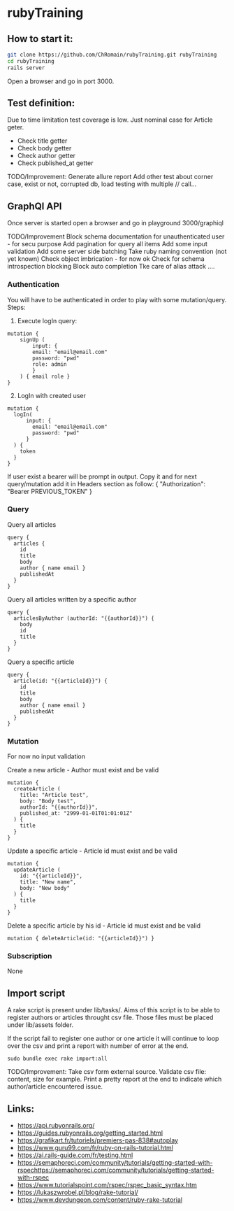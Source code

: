 # rubyTraining

## How to start it:
```sh
git clone https://github.com/ChRomain/rubyTraining.git rubyTraining
cd rubyTraining
rails server
```
Open a browser and go in port 3000.

## Test definition:
Due to time limitation test coverage is low. Just nominal case for Article geter.
* Check title getter
* Check body getter
* Check author getter
* Check published_at getter

TODO/Improvement:
Generate allure report
Add other test about corner case, exist or not, corrupted db, load testing with multiple // call...

## GraphQl API
Once server is started open a browser and go in playground 3000/graphiql

TODO/Improvement
Block schema documentation for unauthenticated user - for secu purpose
Add pagination for query all items
Add some input validation
Add some server side batching
Take ruby naming convention (not yet known)
Check object imbrication - for now ok
Check for schema introspection blocking
Block auto completion
Tke care of alias attack
....

### Authentication
You will have to be authenticated in order to play with some mutation/query.
Steps:
1. Execute logIn query:
```
mutation {
    signUp (
        input: {
        email: "email@email.com"
        password: "pwd"
        role: admin
        }
    ) { email role }
}
```
2. LogIn with created user
```
mutation {
  logIn(
      input: {
        email: "email@email.com"
        password: "pwd"
      }
  ) {
    token
  }
}
```
If user exist a bearer will be prompt in output.
Copy it and for next query/mutation add it in Headers section as follow:
{ "Authorization": "Bearer PREVIOUS_TOKEN" }

### Query
Query all articles
```
query {
  articles {
    id
    title
    body
    author { name email }
    publishedAt
  }
}
```

Query all articles written by a specific author
```
query {
  articlesByAuthor (authorId: "{{authorId}}") {
    body
    id
    title
  }
}
```

Query a specific article
```
query {
  article(id: "{{articleId}}") {
    id
    title
    body
    author { name email }
    publishedAt
  }
}
```

### Mutation
For now no input validation

Create a new article - Author must exist and be valid
```
mutation {
  createArticle (
    title: "Article test",
    body: "Body test",
    authorId: "{{authorId}}",
    published_at: "2999-01-01T01:01:01Z"
  ) {
    title
  }
}
```

Update a specific article - Article id must exist and be valid
```
mutation {
  updateArticle (
    id: "{{articleId}}",
    title: "New name",
    body: "New body"
  ) {
    title
  }
}
```

Delete a specific article by his id - Article id must exist and be valid
```
mutation { deleteArticle(id: "{{articleId}}") }
```


### Subscription
None

## Import script
A rake script is present under lib/tasks/.
Aims of this script is to be able to register authors or articles throught csv file.
Those files must be placed under lib/assets folder.

If the script fail to register one author or one article it will continue to loop over the csv and print a report 
with number of error at the end.

``` shell
sudo bundle exec rake import:all
```

TODO/Improvement:
Take csv form external source.
Validate csv file: content, size for example.
Print a pretty report at the end to indicate which author/article encountered issue.

## Links:
* https://api.rubyonrails.org/
* https://guides.rubyonrails.org/getting_started.html
* https://grafikart.fr/tutoriels/premiers-pas-838#autoplay
* https://www.guru99.com/fr/ruby-on-rails-tutorial.html
* https://ai.rails-guide.com/fr/testing.html
* https://semaphoreci.com/community/tutorials/getting-started-with-rspechttps://semaphoreci.com/community/tutorials/getting-started-with-rspec
* https://www.tutorialspoint.com/rspec/rspec_basic_syntax.htm
* https://lukaszwrobel.pl/blog/rake-tutorial/
* https://www.devdungeon.com/content/ruby-rake-tutorial

